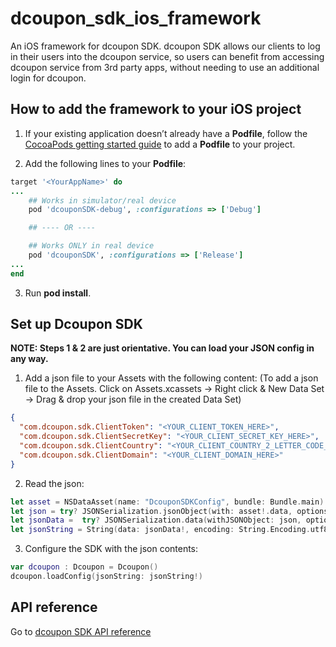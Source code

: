 # dcoupon_sdk_ios_framework

An iOS framework for dcoupon SDK. dcoupon SDK allows our clients to log in their users into the dcoupon service, so users can benefit from accessing dcoupon service from 3rd party apps, without needing to use an additional login for dcoupon.


## How to add the framework to your iOS project

1. If your existing application doesn’t already have a **Podfile**, follow the [CocoaPods getting started guide](https://guides.cocoapods.org/using/using-cocoapods.html) to add a **Podfile** to your project.

2. Add the following lines to your **Podfile**:
```ruby
target '<YourAppName>' do
...
    ## Works in simulator/real device
    pod 'dcouponSDK-debug', :configurations => ['Debug']

    ## ---- OR ----

    ## Works ONLY in real device
    pod 'dcouponSDK', :configurations => ['Release']
...
end
```
3. Run **pod install**.

## Set up Dcoupon SDK

**NOTE: Steps 1 & 2 are just orientative. You can load your JSON config in any way.**

1. Add a json file to your Assets with the following content: (To add a json file to the Assets. Click on Assets.xcassets -> Right click & New Data Set -> Drag & drop your json file in the created Data Set)

```json
{
  "com.dcoupon.sdk.ClientToken": "<YOUR_CLIENT_TOKEN_HERE>",
  "com.dcoupon.sdk.ClientSecretKey": "<YOUR_CLIENT_SECRET_KEY_HERE>",
  "com.dcoupon.sdk.ClientCountry": "<YOUR_CLIENT_COUNTRY_2_LETTER_CODE_HERE>",
  "com.dcoupon.sdk.ClientDomain": "<YOUR_CLIENT_DOMAIN_HERE>"
}
```

2. Read the json:
```swift
let asset = NSDataAsset(name: "DcouponSDKConfig", bundle: Bundle.main)
let json = try? JSONSerialization.jsonObject(with: asset!.data, options: JSONSerialization.ReadingOptions.allowFragments)
let jsonData =  try? JSONSerialization.data(withJSONObject: json, options: JSONSerialization.WritingOptions.prettyPrinted)
let jsonString = String(data: jsonData!, encoding: String.Encoding.utf8)     
```

3. Configure the SDK with the json contents:
```swift
var dcoupon : Dcoupon = Dcoupon()
dcoupon.loadConfig(jsonString: jsonString!)
```

## API reference

Go to [dcoupon SDK API reference](https://github.com/Scanbuy-Inc/dcoupon-public-docs/blob/master/dcoupon-sdk/APIREFERENCE.md)
